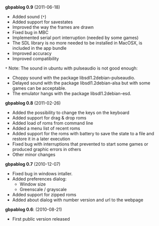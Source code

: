 **gbpablog 0.9** (2011-06-18)
  * Added sound (`*`)
  * Added support for savestates
  * Improved the way the frames are drawn
  * Fixed bug in MBC
  * Implemented serial port interruption (needed by some games)
  * The SDL library is no more needed to be installed in MacOSX, is included in the app bundle
  * Improved accuracy
  * Improved compatibility

`*` Note:
The sound in ubuntu with pulseaudio is not good enough:
  * Choppy sound with the package libsdl1.2debian-pulseaudio.
  * Delayed sound with the package libsdl1.2debian-alsa but with some games can be acceptable.
  * The emulator hangs with the package libsdl1.2debian-esd.

**gbpablog 0.8** (2011-02-26)
  * Added the possibility to change the keys on the keyboard
  * Added support for drag & drop roms
  * Added load of roms from command line
  * Added a menu list of recent roms
  * Added support for the roms with battery to save the state to a file and restore it in a later execution
  * Fixed bug with interruptions that prevented to start some games or produced graphic errors in others
  * Other minor changes

**gbpablog 0.7** (2010-12-07)
  * Fixed bug in windows intaller.
  * Added preferences dialog:
    * Window size
    * Greenscale / grayscale
  * Added support for zipped roms
  * Added about dialog with number version and url to the webpage

**gbpablog 0.6**: (2010-08-21)
  * First public version released